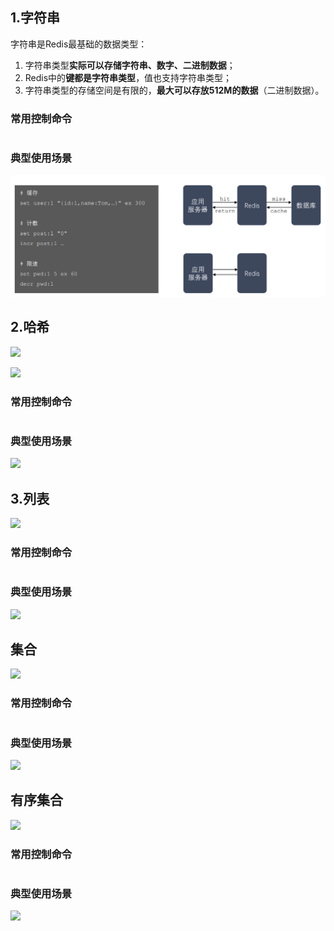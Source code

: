 ## 1.字符串

字符串是Redis最基础的数据类型：

1. 字符串类型**实际可以存储字符串、数字、二进制数据**； 
2. Redis中的**键都是字符串类型**，值也支持字符串类型； 
3. 字符串类型的存储空间是有限的，**最大可以存放512M的数据**（二进制数据）。



### 常用控制命令

```bash

```



### 典型使用场景

![](pic\字符串.png)

## 2.哈希

![](\pic\哈希1.png)

![](\pic\哈希2.png)

### 常用控制命令

```bash

```



### 典型使用场景

![](\pic\哈希3.png)

## 3.列表

![](\pic\列表1.png)

### 常用控制命令

```bash

```



### 典型使用场景

![](\pic\列表2.png)

## 集合

![](\pic\集合1.png)

### 常用控制命令

```bash

```



### 典型使用场景

![](\pic\集合2.png)

## 有序集合

![](\pic\有序集合1.png)

### 常用控制命令

```bash

```



### 典型使用场景

![](\pic\有序集合2.png)


